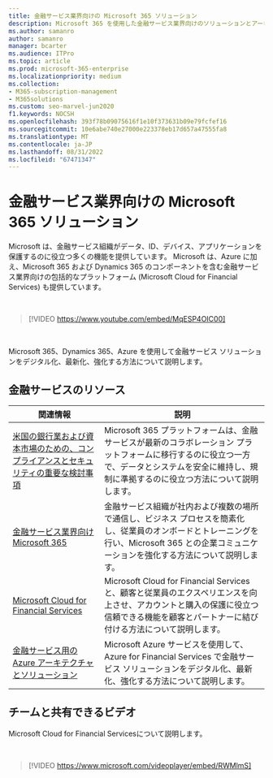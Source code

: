 ```yaml
---
title: 金融サービス業界向けの Microsoft 365 ソリューション
description: Microsoft 365 を使用した金融サービス業界向けのソリューションとアーキテクチャのリソースについて説明します
ms.author: samanro
author: samanro
manager: bcarter
ms.audience: ITPro
ms.topic: article
ms.prod: microsoft-365-enterprise
ms.localizationpriority: medium
ms.collection:
- M365-subscription-management
- M365solutions
ms.custom: seo-marvel-jun2020
f1.keywords: NOCSH
ms.openlocfilehash: 393f78b09075616f1e10f373631b09e79fcfef16
ms.sourcegitcommit: 10e6abe740e27000e223378eb17d657a47555fa8
ms.translationtype: MT
ms.contentlocale: ja-JP
ms.lasthandoff: 08/31/2022
ms.locfileid: "67471347"
---
```

# <a name="microsoft-365-solutions-for-the-financial-services-industry"></a>金融サービス業界向けの Microsoft 365 ソリューション

Microsoft は、金融サービス組織がデータ、ID、デバイス、アプリケーションを保護するのに役立つ多くの機能を提供しています。 Microsoft は、Azure に加え、Microsoft 365 および Dynamics 365 のコンポーネントを含む金融サービス業界向けの包括的なプラットフォーム (Microsoft Cloud for Financial Services) も提供しています。

<br>

> [!VIDEO https://www.youtube.com/embed/MqESP4OIC00]

<br>

Microsoft 365、Dynamics 365、Azure を使用して金融サービス ソリューションをデジタル化、最新化、強化する方法について説明します。

## <a name="resources-for-financial-services"></a>金融サービスのリソース

|関連情報 |説明  |
|---------|---------|
|[米国の銀行業および資本市場のための、コンプライアンスとセキュリティの重要な検討事項](financial-services-secure-collaboration.md) | Microsoft 365 プラットフォームは、金融サービスが最新のコラボレーション プラットフォームに移行するのに役立つ一方で、データとシステムを安全に維持し、規制に準拠するのに役立つ方法について説明します。 |
|[金融サービス業界向け Microsoft 365](/frontline/teams-for-financial-services)    | 金融サービス組織が社内および複数の場所で通信し、ビジネス プロセスを簡素化し、従業員のオンボードとトレーニングを行い、Microsoft 365 との企業コミュニケーションを強化する方法について説明します。      |
|[Microsoft Cloud for Financial Services](/industry/financial-services/overview)  | Microsoft Cloud for Financial Servicesと、顧客と従業員のエクスペリエンスを向上させ、アカウントと購入の保護に役立つ信頼できる機能を顧客とパートナーに結び付ける方法について説明します。     |
| [金融サービス用の Azure アーキテクチャとソリューション](/azure/architecture/industries/finance)| Microsoft Azure サービスを使用して、Azure for Financial Services で金融サービス ソリューションをデジタル化、最新化、強化する方法について説明します。|

## <a name="videos-you-can-share-with-your-team"></a>チームと共有できるビデオ

Microsoft Cloud for Financial Servicesについて説明します。

<br>

> [!VIDEO https://www.microsoft.com/videoplayer/embed/RWMlmS]

